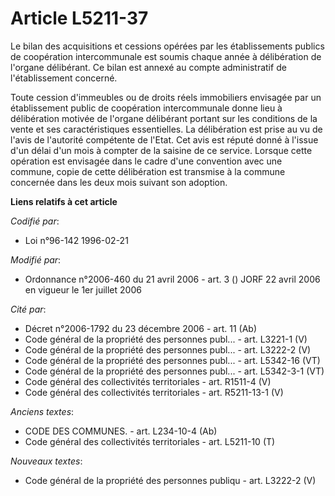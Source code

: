 # Article L5211-37

Le bilan des acquisitions et cessions opérées par les établissements publics de coopération intercommunale est soumis chaque
année à délibération de l'organe délibérant. Ce bilan est annexé au compte administratif de l'établissement concerné.

Toute cession d'immeubles ou de droits réels immobiliers envisagée par un établissement public de coopération intercommunale
donne lieu à délibération motivée de l'organe délibérant portant sur les conditions de la vente et ses caractéristiques
essentielles. La délibération est prise au vu de l'avis de l'autorité compétente de l'Etat. Cet avis est réputé donné à
l'issue d'un délai d'un mois à compter de la saisine de ce service. Lorsque cette opération est envisagée dans le cadre d'une
convention avec une commune, copie de cette délibération est transmise à la commune concernée dans les deux mois suivant son
adoption.

**Liens relatifs à cet article**

_Codifié par_:

  - Loi n°96-142 1996-02-21

_Modifié par_:

  - Ordonnance n°2006-460 du 21 avril 2006 - art. 3 () JORF 22 avril 2006 en vigueur le 1er juillet 2006

_Cité par_:

  - Décret n°2006-1792 du 23 décembre 2006 - art. 11 (Ab)
  - Code général de la propriété des personnes publ... - art. L3221-1 (V)
  - Code général de la propriété des personnes publ... - art. L3222-2 (V)
  - Code général de la propriété des personnes publ... - art. L5342-16 (VT)
  - Code général de la propriété des personnes publ... - art. L5342-3-1 (VT)
  - Code général des collectivités territoriales - art. R1511-4 (V)
  - Code général des collectivités territoriales - art. R5211-13-1 (V)

_Anciens textes_:

  - CODE DES COMMUNES. - art. L234-10-4 (Ab)
  - Code général des collectivités territoriales - art. L5211-10 (T)

_Nouveaux textes_:

  - Code général de la propriété des personnes publiqu - art. L3222-2 (V)
